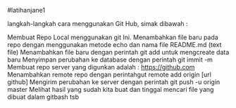 #latihanjane1

langkah-langkah cara menggunakan Git Hub, simak dibawah :

Membuat Repo Local menggunakan git Ini.
Menambahkan file baru pada repo dengan menggunakan metode echo dan nama file README.md (text file)
Menambahkan file baru dengan perintah git add untuk mengcreate data baru
Menyimpan perubahan ke database dengan perintah git immit -m
Membuat repo server yang digunkan adalah : https://github.com
Menambahkan remote repo dengan perintahgut remote add origin [url github]
Mengirim perubahan ke server dengan perintah git push -u origin master
Melihat hasil yang sudah kita buat dan tinggal mencari file yang dibuat dalam gitbash tsb
